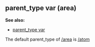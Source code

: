 ## parent_type var (area)
**See also:**
+   [parent_type var](/ref/datum/var/parent_type.md) 


The default parent_type of [/area](/ref/area.md)  is [/atom](/ref/atom.md) 
